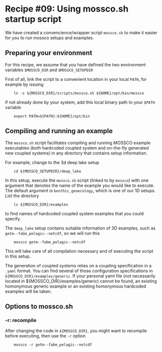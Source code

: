 # Recipe #09: Using mossco.sh startup script

We have created a convencience/wrapper script `mossco.sh` to make it easier for you to run mossco setups and examples.

## Preparing your environment

For this recipe, we assume that you have defined the two environment variables `$MOSSCO_DIR`  and `$MOSSCO_SETUPDIR`

First of all, link the script to a convenient location in your local `PATH`, for example by issuing

		ln -s ${MOSSCO_DIR}/scripts/mossco.sh ${HOME}/opt/bin/mossco

If not already done by your system, add this local binary path to your `$PATH` variable

		export PATH=${PATH}:${HOME}/opt/bin

## Compiling and running an example

The `mossco.sh` script facilitates compiling and running MOSSCO example executables (both hardcoded coupled system and on-the-fly generated new coupled systems) in any directory that contains setup information.

For example, change to the 3d deep lake setup

		cd ${MOSSCO_SETUPDIR}/deep_lake


In this setup, execute the `mossco.sh` script (linked to by `mossco`) with one argument that denotes the name of the example you would like to execute.  The default argument is `benthic_geoecology`, which is one of our 1D setups.  List the directory

		ls ${MOSSCO_DIR}/examples

to find names of hardcoded coupled system examples that you could specify.

The `deep_lake` setup contains suitable information of 3D examples, such as `getm--fabm_pelagic--netcdf`, so we will run this

		mossco getm--fabm_pelagic--netcdf

This will take care of all compilation necessary and of executing the script in this setup.

The generation of coupled systems relies on a coupling specification in a `.yaml` format.  You can find several of those configuration specifications in `${MOSSCO_DIR}/examples/generic`. If your personal yaml file (not necessarily located in ${MOSSCO_DIR}/examples/generic) cannot be found, an existing homonymous generic example or an existing homonymous hardcoded examples will be taken.


## Options to mossco.sh

### -r: recompile

After changing the code in `${MOSSCO_DIR}`, you might want to recompile before executing, then use the `-r` option

		mossco -r getm--fabm_pelagic--netcdf

